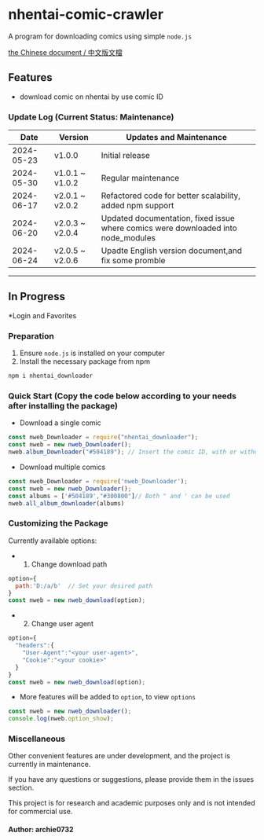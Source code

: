 # nhentai-comic-crawler

A program for downloading comics using simple `node.js`

[the Chinese document / 中文版文檔](./chinese_readme.md)

## Features

* download comic on nhentai by use comic ID

### Update Log (Current Status: Maintenance)

|Date|Version|Updates and Maintenance|
|----|-------|----|
|2024-05-23|v1.0.0|Initial release|
|2024-05-30|v1.0.1 ~ v1.0.2|Regular maintenance|
|2024-06-17|v2.0.1 ~ v2.0.2|Refactored code for better scalability, added npm support|
|2024-06-20|v2.0.3 ~ v2.0.4|Updated documentation, fixed issue where comics were downloaded into node_modules|
|2024-06-24|v2.0.5 ~ v2.0.6|Upadte English version document,and fix some promble|

***

## In Progress

*Login and Favorites

### Preparation

1. Ensure `node.js` is installed on your computer
2. Install the necessary package from npm

```bash
npm i nhentai_downloader
```

### Quick Start (Copy the code below according to your needs after installing the package)

* Download a single comic

```js
const nweb_Downloader = require("nhentai_downloader");
const nweb = new nweb_Downloader();
nweb.album_Downloader("#504189"); // Insert the comic ID, with or without the #

```
  
* Download multiple comics

```js
const nweb_Downloader = require('nweb_Downloader');
const nweb = new nweb_Downloader();
const albums = ['#504189',"#300800"]// Both " and ' can be used
nweb.all_album_downloader(albums)
```

### Customizing the Package

Currently available options:

* 1. Change download path

```js
option={
  path:'D:/a/b'  // Set your desired path
}
const nweb = new nweb_download(option);
```

* 2. Change user agent

```js
option={
  "headers":{
    "User-Agent":"<your user-agent>",
    "Cookie":"<your cookie>"
  }
}
const nweb = new nweb_download(option);
```

* More features will be added to `option`, to view `options`

```js
const nweb = new nweb_downloader();
console.log(nweb.option_show);
```

### Miscellaneous

Other convenient features are under development, and the project is currently in maintenance.

If you have any questions or suggestions, please provide them in the issues section.

This project is for research and academic purposes only and is not intended for commercial use.

#### Author: archie0732
